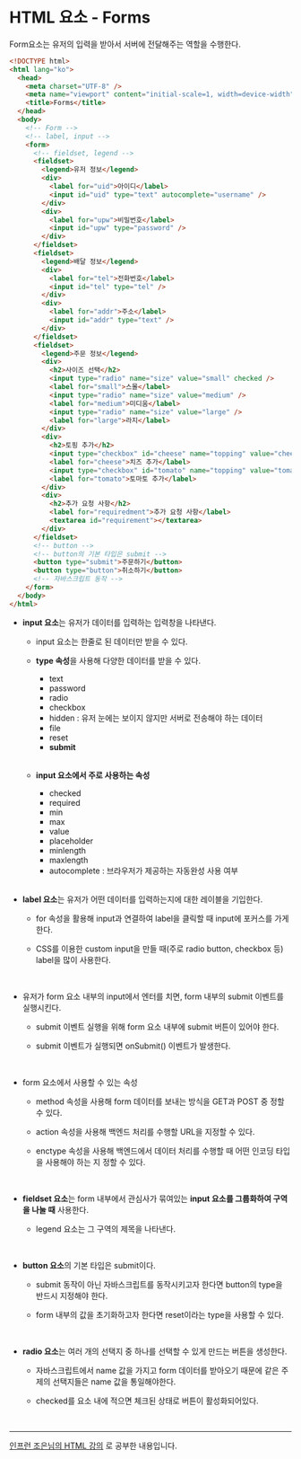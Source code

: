 # HTML 요소 - Forms

Form요소는 유저의 입력을 받아서 서버에 전달해주는 역할을 수행한다.

```html
<!DOCTYPE html>
<html lang="ko">
  <head>
    <meta charset="UTF-8" />
    <meta name="viewport" content="initial-scale=1, width=device-width" />
    <title>Forms</title>
  </head>
  <body>
    <!-- Form -->
    <!-- label, input -->
    <form>
      <!-- fieldset, legend -->
      <fieldset>
        <legend>유저 정보</legend>
        <div>
          <label for="uid">아이디</label>
          <input id="uid" type="text" autocomplete="username" />
        </div>
        <div>
          <label for="upw">비밀번호</label>
          <input id="upw" type="password" />
        </div>
      </fieldset>
      <fieldset>
        <legend>배달 정보</legend>
        <div>
          <label for="tel">전화번호</label>
          <input id="tel" type="tel" />
        </div>
        <div>
          <label for="addr">주소</label>
          <input id="addr" type="text" />
        </div>
      </fieldset>
      <fieldset>
        <legend>주문 정보</legend>
        <div>
          <h2>사이즈 선택</h2>
          <input type="radio" name="size" value="small" checked />
          <label for="small">스몰</label>
          <input type="radio" name="size" value="medium" />
          <label for="medium">미디움</label>
          <input type="radio" name="size" value="large" />
          <label for="large">라지</label>
        </div>
        <div>
          <h2>토핑 추가</h2>
          <input type="checkbox" id="cheese" name="topping" value="cheese" />
          <label for="cheese">치즈 추가</label>
          <input type="checkbox" id="tomato" name="topping" value="tomato" />
          <label for="tomato">토마토 추가</label>
        </div>
        <div>
          <h2>추가 요청 사항</h2>
          <label for="requiredment">추가 요청 사항</label>
          <textarea id="requirement"></textarea>
        </div>
      </fieldset>
      <!-- button -->
      <!-- button의 기본 타입은 submit -->
      <button type="submit">주문하기</button>
      <button type="button">취소하기</button>
      <!-- 자바스크립트 동작 -->
    </form>
  </body>
</html>
```

- <b>input 요소</b>는 유저가 데이터를 입력하는 입력창을 나타낸다.

  - input 요소는 한줄로 된 데이터만 받을 수 있다.

  - <b>type 속성</b>을 사용해 다양한 데이터를 받을 수 있다.

    - text
    - password
    - radio
    - checkbox
    - hidden : 유저 눈에는 보이지 않지만 서버로 전송해야 하는 데이터
    - file
    - reset
    - <b>submit</b>

    <br>

  - <b>input 요소에서 주로 사용하는 속성</b>

    - checked
    - required
    - min
    - max
    - value
    - placeholder
    - minlength
    - maxlength
    - autocomplete : 브라우저가 제공하는 자동완성 사용 여부

    <br>

- <b>label 요소</b>는 유저가 어떤 데이터를 입력하는지에 대한 레이블을 기입한다.

  - for 속성을 활용해 input과 연결하여 label을 클릭할 때 input에 포커스를 가게 한다.

  - CSS를 이용한 custom input을 만들 때(주로 radio button, checkbox 등) label을 많이 사용한다.

<br>

- 유저가 form 요소 내부의 input에서 엔터를 치면, form 내부의 submit 이벤트를 실행시킨다.

  - submit 이벤트 실행을 위해 form 요소 내부에 submit 버튼이 있어야 한다.

  - submit 이벤트가 실행되면 onSubmit() 이벤트가 발생한다.

<br>

- form 요소에서 사용할 수 있는 속성

  - method 속성을 사용해 form 데이터를 보내는 방식을 GET과 POST 중 정할 수 있다.

  - action 속성을 사용해 백엔드 처리를 수행할 URL을 지정할 수 있다.

  - enctype 속성을 사용해 백엔드에서 데이터 처리를 수행할 때 어떤 인코딩 타입을 사용해야 하는 지 정할 수 있다.

<br>

- <b>fieldset 요소</b>는 form 내부에서 관심사가 묶여있는 <b>input 요소를 그룹화하여 구역을 나눌 때</b> 사용한다.

  - legend 요소는 그 구역의 제목을 나타낸다.

<br>

- <b>button 요소</b>의 기본 타입은 submit이다.

  - submit 동작이 아닌 자바스크립트를 동작시키고자 한다면 button의 type을 반드시 지정해야 한다.

  - form 내부의 값을 초기화하고자 한다면 reset이라는 type을 사용할 수 있다.

 <br>

- <b>radio 요소</b>는 여러 개의 선택지 중 하나를 선택할 수 있게 만드는 버튼을 생성한다.

  - 자바스크립트에서 name 값을 가지고 form 데이터를 받아오기 때문에 같은 주제의 선택지들은 name 값을 통일해야한다.

  - checked를 요소 내에 적으면 체크된 상태로 버튼이 활성화되어있다.

<br>
<hr>
<a href="https://www.inflearn.com/course/html-%ED%91%9C%EC%A4%80-%EA%B8%B0%EC%B4%88">인프런 조은님의 HTML 강의</a> 로 공부한 내용입니다.
